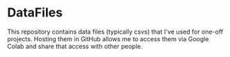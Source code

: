 # DataFiles

This repository contains data files (typically csvs) that I've used for one-off projects.  Hosting them in GitHub allows me to access them via Google Colab and share that access with other people. 
